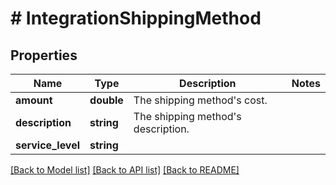# # IntegrationShippingMethod

## Properties

Name | Type | Description | Notes
------------ | ------------- | ------------- | -------------
**amount** | **double** | The shipping method&#39;s cost. | 
**description** | **string** | The shipping method&#39;s description. | 
**service_level** | **string** |  | 

[[Back to Model list]](../../README.md#documentation-for-models) [[Back to API list]](../../README.md#documentation-for-api-endpoints) [[Back to README]](../../README.md)


